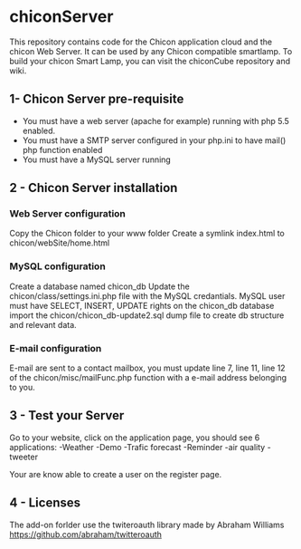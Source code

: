 # chiconServer

This repository contains code for the Chicon application cloud and the chicon Web Server. It can be used by any Chicon compatible smartlamp. To build your chicon Smart Lamp, you can visit the chiconCube repository and wiki.

## 1- Chicon Server pre-requisite
 * You must have a web server (apache for example) running with php 5.5 enabled.
 * You must have a SMTP server configured in your php.ini to have mail() php function enabled
 * You must have a MySQL server running

## 2 - Chicon Server installation
### Web Server configuration
Copy the Chicon folder to your www folder
Create a symlink index.html to chicon/webSite/home.html

### MySQL configuration
Create a database named chicon_db
Update the chicon/class/settings.ini.php file with the MySQL credantials. MySQL user must have SELECT, INSERT, UPDATE rights on the chicon_db database
import the chicon/chicon_db-update2.sql dump file to create db structure and relevant data.

### E-mail configuration
E-mail are sent to a contact mailbox, you must update line 7, line 11, line 12 of the chicon/misc/mailFunc.php function with a e-mail address belonging to you.

## 3 - Test your Server
Go to your website, click on the application page, you should see 6 applications:
-Weather
-Demo
-Trafic forecast
-Reminder
-air quality
-tweeter

Your are know able to create a user on the register page.

## 4 - Licenses 
The add-on forlder use the twiteroauth library made by Abraham Williams https://github.com/abraham/twitteroauth


